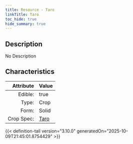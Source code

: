 ```yaml
---
title: Resource - Taro
linkTitle: Taro
toc_hide: true
hide_summary: true
---
```

<!-- This is generated by the MarsSim HelpGenertor, do not edit. -->

## Description
No Description

## Characteristics

| Attribute      | Value |
|--------:|:------|
|Edible:|true|
|Type:|Crop|
|Form:|Solid|
|Crop Spec:|[Taro](/docs/definitions/crop/taro)|
 



    


{{< definition-tail version="3.10.0" generatedOn="2025-10-09T21:45:01.8754429" >}}


